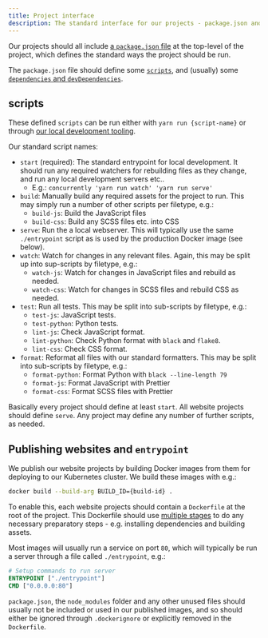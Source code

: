 ```yaml
---
title: Project interface
description: The standard interface for our projects - package.json and entrypoint
---
```


Our projects should all include [a `package.json` file](https://yarnpkg.com/lang/en/docs/package-json/) at the top-level of the project, which defines the standard ways the project should be run.

The `package.json` file should define some [`scripts`](https://yarnpkg.com/lang/en/docs/package-json/#toc-scripts), and (usually) some [`dependencies` and `devDependencies`](https://yarnpkg.com/lang/en/docs/package-json/#toc-dependencies).

## scripts

These defined `scripts` can be run either with `yarn run {script-name}` or through [our local development tooling](https://canonical-web-and-design.github.io/practices/project-structure/the-run-script.html).

Our standard script names:

- `start` (required): The standard entrypoint for local development. It should run any required watchers for rebuilding files as they change, and run any local development servers etc..
  - E.g.: `concurrently 'yarn run watch' 'yarn run serve'`
- `build`: Manually build any required assets for the project to run. This may simply run a number of other scripts per filetype, e.g.:
  - `build-js`: Build the JavaScript files
  - `build-css`: Build any SCSS files etc. into CSS
- `serve`: Run the a local webserver. This will typically use the same `./entrypoint` script as is used by the production Docker image (see below).
- `watch`: Watch for changes in any relevant files. Again, this may be split up into sup-scripts by filetype, e.g.:
  - `watch-js`: Watch for changes in JavaScript files and rebuild as needed.
  - `watch-css`: Watch for changes in SCSS files and rebuild CSS as needed.
- `test`: Run all tests. This may be split into sub-scripts by filetype, e.g.:
  - `test-js`: JavaScript tests.
  - `test-python`: Python tests.
  - `lint-js`: Check JavaScript format.
  - `lint-python`: Check Python format with `black` and `flake8`.
  - `lint-css`: Check CSS format.
- `format`: Reformat all files with our standard formatters. This may be split into sub-scripts by filetype, e.g.:
  - `format-python`: Format Python with `black --line-length 79`
  - `format-js`: Format JavaScript with Prettier
  - `format-css`: Format SCSS files with Prettier

Basically every project should define at least `start`. All website projects should define `serve`. Any project may define any number of further scripts, as needed.

## Publishing websites and `entrypoint`

We publish our website projects by building Docker images from them for deploying to our Kubernetes cluster. We build these images with e.g.:

```bash
docker build --build-arg BUILD_ID={build-id} .
```

To enable this, each website projects should contain a `Dockerfile` at the root of the project. This Dockerfile should use [multiple stages](https://docs.docker.com/develop/develop-images/multistage-build/) to do any necessary preparatory steps - e.g. installing dependencies and building assets.

Most images will usually run a service on port `80`, which will typically be run a server through a file called `./entrypoint`, e.g.:

```dockerfile
# Setup commands to run server
ENTRYPOINT ["./entrypoint"]
CMD ["0.0.0.0:80"]
```

`package.json`, the `node_modules` folder and any other unused files should usually not be included or used in our published images, and so should either be ignored through `.dockerignore` or explicitly removed in the `Dockerfile`.
